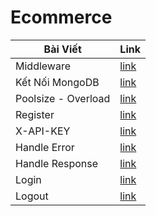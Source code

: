 # Ecommerce

| Bài Viết            | Link                     |
| ------------------- | ------------------------ |
| Middleware          | [link](public/day001.md) |
| Kết Nối MongoDB     | [link](public/day002.md) |
| Poolsize - Overload | [link](public/day003.md) |
| Register            | [link](public/day004.md) |
| X-API-KEY           | [link](public/day005.md) |
| Handle Error        | [link](public/day006.md) |
| Handle Response     | [link](public/day007.md) |
| Login               | [link](public/day008.md) |
| Logout              | [link](public/day009.md) |
